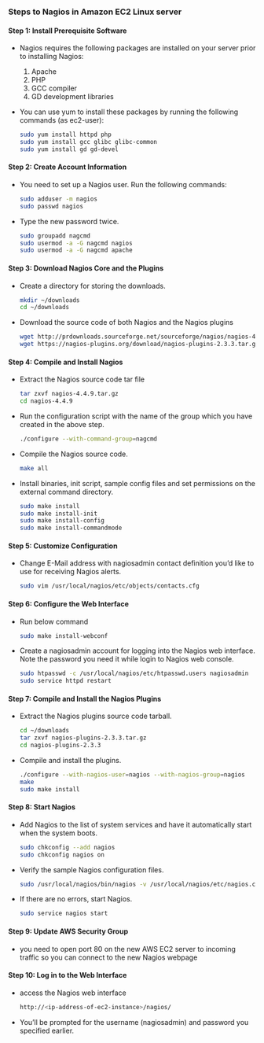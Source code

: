 ### Steps to Nagios in Amazon EC2 Linux server

#### Step 1: Install Prerequisite Software

- Nagios requires the following packages are installed on your server prior to installing Nagios:

  1. Apache
  2. PHP
  3. GCC compiler
  4. GD development libraries

- You can use yum to install these packages by running the following commands (as ec2-user):

  ```bash
  sudo yum install httpd php
  sudo yum install gcc glibc glibc-common
  sudo yum install gd gd-devel
  ```

#### Step 2: Create Account Information

- You need to set up a Nagios user. Run the following commands:

  ```bash
  sudo adduser -m nagios
  sudo passwd nagios
  ```

- Type the new password twice.

  ```bash
  sudo groupadd nagcmd
  sudo usermod -a -G nagcmd nagios
  sudo usermod -a -G nagcmd apache
  ```

#### Step 3: Download Nagios Core and the Plugins

- Create a directory for storing the downloads.

  ```bash
  mkdir ~/downloads
  cd ~/downloads
  ```

- Download the source code of both Nagios and the Nagios plugins

  ```bash
  wget http://prdownloads.sourceforge.net/sourceforge/nagios/nagios-4.4.9.tar.gz
  wget https://nagios-plugins.org/download/nagios-plugins-2.3.3.tar.gz
  ```

#### Step 4: Compile and Install Nagios

- Extract the Nagios source code tar file

  ```bash
  tar zxvf nagios-4.4.9.tar.gz
  cd nagios-4.4.9
  ```

- Run the configuration script with the name of the group which you have created in the above step.

  ```bash
  ./configure --with-command-group=nagcmd
  ```

- Compile the Nagios source code.

  ```bash
  make all
  ```

- Install binaries, init script, sample config files and set permissions on the external command directory.

  ```bash
  sudo make install
  sudo make install-init
  sudo make install-config
  sudo make install-commandmode
  ```

#### Step 5: Customize Configuration

- Change E-Mail address with nagiosadmin contact definition you’d like to use for receiving Nagios alerts.

  ```bash
  sudo vim /usr/local/nagios/etc/objects/contacts.cfg
  ```

#### Step 6: Configure the Web Interface

- Run below command

  ```bash
  sudo make install-webconf
  ```

- Create a nagiosadmin account for logging into the Nagios web interface. Note the password you need it while login to Nagios web console.

  ```bash
  sudo htpasswd -c /usr/local/nagios/etc/htpasswd.users nagiosadmin       //Type the new password twice.
  sudo service httpd restart                                             //Restart Service
  ```

#### Step 7: Compile and Install the Nagios Plugins

- Extract the Nagios plugins source code tarball.

  ```bash
  cd ~/downloads
  tar zxvf nagios-plugins-2.3.3.tar.gz
  cd nagios-plugins-2.3.3
  ```

- Compile and install the plugins.

  ```bash
  ./configure --with-nagios-user=nagios --with-nagios-group=nagios
  make
  sudo make install
  ```

#### Step 8: Start Nagios

- Add Nagios to the list of system services and have it automatically start when the system boots.

  ```bash
  sudo chkconfig --add nagios
  sudo chkconfig nagios on
  ```

- Verify the sample Nagios configuration files.

  ```bash
  sudo /usr/local/nagios/bin/nagios -v /usr/local/nagios/etc/nagios.cfg
  ```

- If there are no errors, start Nagios.

  ```bash
  sudo service nagios start
  ```

#### Step 9: Update AWS Security Group

- you need to open port 80 on the new AWS EC2 server to incoming traffic so you can connect to the new Nagios webpage

#### Step 10: Log in to the Web Interface

- access the Nagios web interface

  ```bash
  http://<ip-address-of-ec2-instance>/nagios/
  ```

- You’ll be prompted for the username (nagiosadmin) and password you specified earlier.
